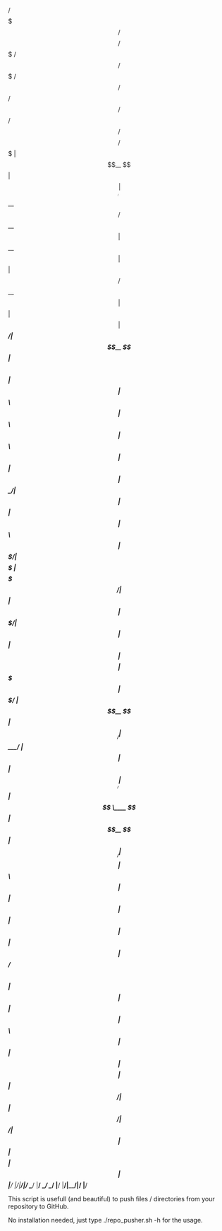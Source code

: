  /$$$$$$$  /$$$$$$$$ /$$$$$$$   /$$$$$$        /$$$$$$$  /$$   /$$  /$$$$$$  /$$   /$$ /$$$$$$$$ /$$$$$$$ 
| $$__  $$| $$_____/| $$__  $$ /$$__  $$      | $$__  $$| $$  | $$ /$$__  $$| $$  | $$| $$_____/| $$__  $$
| $$  \ $$| $$      | $$  \ $$| $$  \ $$      | $$  \ $$| $$  | $$| $$  \__/| $$  | $$| $$      | $$  \ $$
| $$$$$$$/| $$$$$   | $$$$$$$/| $$  | $$      | $$$$$$$/| $$  | $$|  $$$$$$ | $$$$$$$$| $$$$$   | $$$$$$$/
| $$__  $$| $$__/   | $$____/ | $$  | $$      | $$____/ | $$  | $$ \____  $$| $$__  $$| $$__/   | $$__  $$
| $$  \ $$| $$      | $$      | $$  | $$      | $$      | $$  | $$ /$$  \ $$| $$  | $$| $$      | $$  \ $$
| $$  | $$| $$$$$$$$| $$      |  $$$$$$/      | $$      |  $$$$$$/|  $$$$$$/| $$  | $$| $$$$$$$$| $$  | $$
|__/  |__/|________/|__/       \______/       |__/       \______/  \______/ |__/  |__/|________/|__/  |__/
                                                                                                          
                                                                                      
This script is usefull (and beautiful) to push files / directories from your repository to GitHub.

No installation needed, just type ./repo_pusher.sh -h for the usage.
